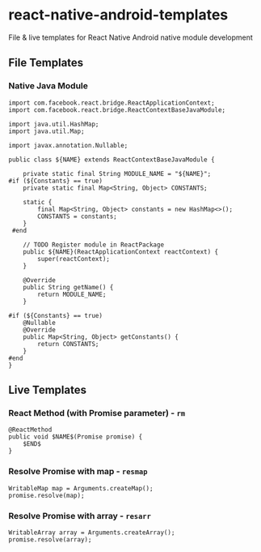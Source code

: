# react-native-android-templates
File &amp; live templates for React Native Android native module development

## File Templates
### Native Java Module
```
import com.facebook.react.bridge.ReactApplicationContext;
import com.facebook.react.bridge.ReactContextBaseJavaModule;

import java.util.HashMap;
import java.util.Map;

import javax.annotation.Nullable;

public class ${NAME} extends ReactContextBaseJavaModule {

    private static final String MODULE_NAME = "${NAME}";
#if (${Constants} == true)
    private static final Map<String, Object> CONSTANTS;

    static {
        final Map<String, Object> constants = new HashMap<>();
        CONSTANTS = constants;
    }
 #end
    
    // TODO Register module in ReactPackage
    public ${NAME}(ReactApplicationContext reactContext) {
        super(reactContext);
    }

    @Override
    public String getName() {
        return MODULE_NAME;
    }

#if (${Constants} == true)
    @Nullable
    @Override
    public Map<String, Object> getConstants() {
        return CONSTANTS;
    }
#end
}
```

## Live Templates
### React Method (with Promise parameter) - `rm`
```
@ReactMethod
public void $NAME$(Promise promise) {
    $END$
}
```
### Resolve Promise with map - `resmap`
```
WritableMap map = Arguments.createMap();
promise.resolve(map);
```
### Resolve Promise with array - `resarr`
```
WritableArray array = Arguments.createArray();
promise.resolve(array);
```

